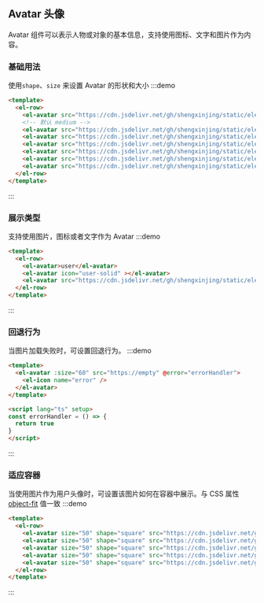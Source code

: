 ## Avatar 头像

Avatar 组件可以表示人物或对象的基本信息，支持使用图标、文字和图片作为内容。

### 基础用法
使用`shape`、`size` 来设置 Avatar 的形状和大小
:::demo 
```html
<template>
  <el-row>
    <el-avatar src="https://cdn.jsdelivr.net/gh/shengxinjing/static/element3.png"></el-avatar>
    <!-- 默认 medium -->
    <el-avatar src="https://cdn.jsdelivr.net/gh/shengxinjing/static/element3.png" size="small"></el-avatar>
    <el-avatar src="https://cdn.jsdelivr.net/gh/shengxinjing/static/element3.png" size="medium"></el-avatar>
    <el-avatar src="https://cdn.jsdelivr.net/gh/shengxinjing/static/element3.png" size="large"></el-avatar>
    <el-avatar src="https://cdn.jsdelivr.net/gh/shengxinjing/static/element3.png" size="50"></el-avatar>
    <el-avatar src="https://cdn.jsdelivr.net/gh/shengxinjing/static/element3.png" shape="circle"></el-avatar>
    <el-avatar src="https://cdn.jsdelivr.net/gh/shengxinjing/static/element3.png" shape="square"></el-avatar>
  </el-row>
</template>
```
:::

### 展示类型
支持使用图片，图标或者文字作为 Avatar
:::demo 
```html
<template>
  <el-row>
    <el-avatar>user</el-avatar>
    <el-avatar icon="user-solid" ></el-avatar>
    <el-avatar src="https://cdn.jsdelivr.net/gh/shengxinjing/static/element3.png"></el-avatar>
  </el-row>
</template>
```
:::


### 回退行为
当图片加载失败时，可设置回退行为。
:::demo 
```html
<template>
  <el-avatar :size="60" src="https://empty" @error="errorHandler">
    <el-icon name="error" />
  </el-avatar>
</template>

<script lang="ts" setup>
const errorHandler = () => {
  return true
}
</script>
```
:::

### 适应容器
当使用图片作为用户头像时，可设置该图片如何在容器中展示。与 CSS 属性 [object-fit](https://developer.mozilla.org/en-US/docs/Web/CSS/object-fit) 值一致
:::demo 
```html
<template>
  <el-row>
    <el-avatar size="50" shape="square" src="https://cdn.jsdelivr.net/gh/shengxinjing/static/element3.png" fit="fill"></el-avatar>
    <el-avatar size="50" shape="square" src="https://cdn.jsdelivr.net/gh/shengxinjing/static/element3.png" fit="contain"></el-avatar>
    <el-avatar size="50" shape="square" src="https://cdn.jsdelivr.net/gh/shengxinjing/static/element3.png" fit="cover"></el-avatar>
    <el-avatar size="50" shape="square" src="https://cdn.jsdelivr.net/gh/shengxinjing/static/element3.png" fit="none"></el-avatar>
    <el-avatar size="50" shape="square" src="https://cdn.jsdelivr.net/gh/shengxinjing/static/element3.png" fit="scale-down"></el-avatar>
  </el-row>
</template>
```
:::